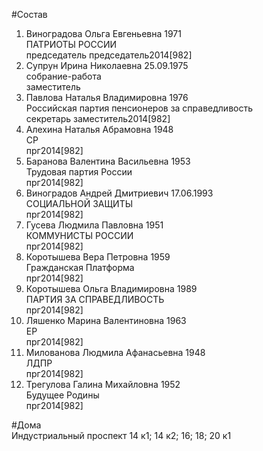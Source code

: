#Состав  
1. Виноградова Ольга Евгеньевна 1971  
    ПАТРИОТЫ РОССИИ  
    председатель председатель2014[982]  
2. Супрун Ирина Николаевна 25.09.1975  
    собрание-работа  
    заместитель  
3. Павлова Наталья Владимировна 1976  
    Российская партия пенсионеров за справедливость  
    секретарь  заместитель2014[982]  
4. Алехина Наталья Абрамовна 1948  
    СР  
    прг2014[982]  
5. Баранова Валентина Васильевна 1953  
    Трудовая партия России  
    прг2014[982]  
6. Виноградов Андрей Дмитриевич 17.06.1993  
    СОЦИАЛЬНОЙ ЗАЩИТЫ  
    прг2014[982]  
7. Гусева Людмила Павловна 1951  
    КОММУНИСТЫ РОССИИ  
    прг2014[982]  
8. Коротышева Вера Петровна 1959  
    Гражданская Платформа  
    прг2014[982]  
9. Коротышева Ольга Владимировна 1989  
    ПАРТИЯ ЗА СПРАВЕДЛИВОСТЬ  
    прг2014[982]  
10. Ляшенко Марина Валентиновна 1963  
    ЕР  
    прг2014[982]  
11. Милованова Людмила Афанасьевна 1948  
    ЛДПР  
    прг2014[982]  
12. Трегулова Галина Михайловна 1952  
    Будущее Родины  
    прг2014[982]  
  
#Дома  
Индустриальный проспект 14 к1; 14 к2; 16; 18; 20 к1  
  
  
